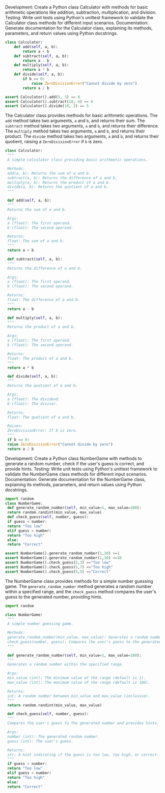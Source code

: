 

Development: Create a Python class Calculator with methods for basic arithmetic operations like addition, subtraction, multiplication, and division.
Testing: Write unit tests using Python's unittest framework to validate the Calculator class methods for different input scenarios.
Documentation: Generate documentation for the Calculator class, explaining its methods, parameters, and return values using Python docstrings.



```python
class Calculator:
    def add(self, a, b):
        return a + b
    def subtract(self, a, b):
        return a - b
    def multiply(self, a, b):
        return a * b
    def divide(self, a, b):
        if b == 0:
            raise ZeroDivisionError("Cannot divide by zero")
        return a / b
```



```python
assert Calculator().add(5, 3) == 8
assert Calculator().subtract(10, 4) == 6
assert Calculator().divide(10, 2) == 5
```



The Calculator class provides methods for basic arithmetic operations. The `add` method takes two arguments, `a` and `b`, and returns their sum. The `subtract` method takes two arguments, `a` and `b`, and returns their difference. The `multiply` method takes two arguments, `a` and `b`, and returns their product. The `divide` method takes two arguments, `a` and `b`, and returns their quotient, raising a `ZeroDivisionError` if `b` is zero.

```python
class Calculator:
 """
 A simple calculator class providing basic arithmetic operations.

 Methods:
 add(a, b): Returns the sum of a and b.
 subtract(a, b): Returns the difference of a and b.
 multiply(a, b): Returns the product of a and b.
 divide(a, b): Returns the quotient of a and b.
 """

 def add(self, a, b):
 """
 Returns the sum of a and b.

 Args:
 a (float): The first operand.
 b (float): The second operand.

 Returns:
 float: The sum of a and b.
 """
 return a + b

 def subtract(self, a, b):
 """
 Returns the difference of a and b.

 Args:
 a (float): The first operand.
 b (float): The second operand.

 Returns:
 float: The difference of a and b.
 """
 return a - b

 def multiply(self, a, b):
 """
 Returns the product of a and b.

 Args:
 a (float): The first operand.
 b (float): The second operand.

 Returns:
 float: The product of a and b.
 """
 return a * b

 def divide(self, a, b):
 """
 Returns the quotient of a and b.

 Args:
 a (float): The dividend.
 b (float): The divisor.

 Returns:
 float: The quotient of a and b.

 Raises:
 ZeroDivisionError: If b is zero.
 """
 if b == 0:
 raise ZeroDivisionError("Cannot divide by zero")
 return a / b
```



Development: Create a Python class NumberGame with methods to generate a random number, check if the user's guess is correct, and provide hints.
Testing: Write unit tests using Python's unittest framework to validate the NumberGame class methods for different input scenarios.
Documentation: Generate documentation for the NumberGame class, explaining its methods, parameters, and return values using Python docstrings.



```python
import random
class NumberGame:
 def generate_random_number(self, min_value=1, max_value=100):
 return random.randint(min_value, max_value)
 def check_guess(self, number, guess):
 if guess < number:
 return "Too low"
 elif guess > number:
 return "Too high"
 else:
 return "Correct"
```



```python
assert NumberGame().generate_random_number(1,10) >=1
assert NumberGame().generate_random_number(1,10) <=10
assert NumberGame().check_guess(5,3) =="Too low"
assert NumberGame().check_guess(5,7) =="Too high"
assert NumberGame().check_guess(5,5) =="Correct"
```



The NumberGame class provides methods for a simple number guessing game. The `generate_random_number` method generates a random number within a specified range, and the `check_guess` method compares the user's guess to the generated number, providing hints.

```python
import random

class NumberGame:
 """
 A simple number guessing game.

 Methods:
 generate_random_number(min_value, max_value): Generates a random number within the specified range.
 check_guess(number, guess): Compares the user's guess to the generated number and provides hints.
 """

 def generate_random_number(self, min_value=1, max_value=100):
 """
 Generates a random number within the specified range.

 Args:
 min_value (int): The minimum value of the range (default is 1).
 max_value (int): The maximum value of the range (default is 100).

 Returns:
 int: A random number between min_value and max_value (inclusive).
 """
 return random.randint(min_value, max_value)

 def check_guess(self, number, guess):
 """
 Compares the user's guess to the generated number and provides hints.

 Args:
 number (int): The generated random number.
 guess (int): The user's guess.

 Returns:
 str: A hint indicating if the guess is too low, too high, or correct.
 """
 if guess < number:
 return "Too low"
 elif guess > number:
 return "Too high"
 else:
 return "Correct"
```

